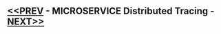 ## [<<PREV](Part_06_Spring_Boot_Microservices_Resilience4J_Circuit_Breaker.md) - MICROSERVICE Distributed Tracing - [NEXT>>](Part_08_Spring_Boot_Microservices_Event_Driven_Architecture_Using_Kafka.md)


